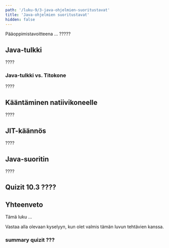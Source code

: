 ```yaml
---
path: '/luku-9/3-java-ohjelmien-suoritustavat'
title: 'Java-ohjelmien suoritustavat'
hidden: false
---
```


<div>
<lead>Pääoppimistavoitteena ... ?????
</lead>
</div>

## Java-tulkki
????

### Java-tulkki vs. Titokone
????

## Kääntäminen natiivikoneelle
????

## JIT-käännös
????

## Java-suoritin
????


## Quizit 10.3 ????
<!--  quizit 10.3.???  -->
<div><quiznator id="5caf0493fd9fd71425c6d6c6"></quiznator></div>

## Yhteenveto
Tämä luku ...

Vastaa alla olevaan kyselyyn, kun olet valmis tämän luvun tehtävien kanssa.

### summary quizit ???

<div><quiznator id="5caf0493fd9fd71425c6d6c6"></quiznator></div>
